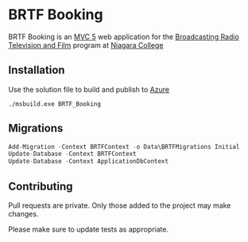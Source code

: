 # BRTF Booking

BRTF Booking is an [MVC 5](https://docs.microsoft.com/en-us/aspnet/mvc/overview/getting-started/introduction/getting-started) web application for the [Broadcasting Radio Television and Film](https://www.niagaracollege.ca/media/program/broadcasting-film-production/#overview) program at [Niagara College](https://www.niagaracollege.ca/)

## Installation

Use the solution file to build and publish to [Azure](https://azure.microsoft.com/en-ca/)

```
./msbuild.exe BRTF_Booking
```

## Migrations

```python
Add-Migration -Context BRTFContext -o Data\BRTFMigrations Initial
Update-Database -Context BRTFContext 
Update-Database -Context ApplicationDbContext
```

## Contributing
Pull requests are private. Only those added to the project may make changes.

Please make sure to update tests as appropriate.
